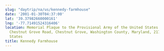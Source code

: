 ```yaml
---
slug: "daytrip/na/us/kennedy-farmhouse"
date: '2001-01-30T04:37:00'
lat: '39.37982660000161'
lng: '-77.71491524316406'
location: Memorial Plaque to the Provisional Army of the United States of America,
  Chestnut Grove Road, Chestnut Grove, Washington County, Maryland, 21756, United
  States
title: Kennedy Farmhouse
---
```



